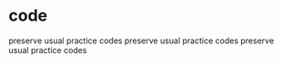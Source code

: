 code
====

preserve usual  practice codes 
preserve usual  practice codes 
preserve usual  practice codes 

